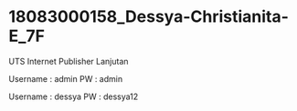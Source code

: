 # 18083000158_Dessya-Christianita-E_7F
 UTS Internet Publisher Lanjutan
 
 
 Username : admin
 PW : admin
 
 Username : dessya
 PW : dessya12
